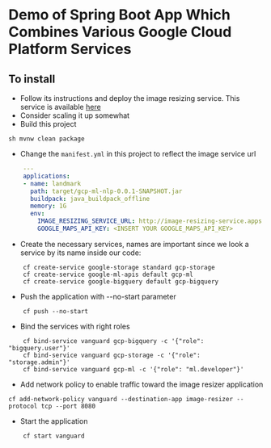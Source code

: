 # Demo of Spring Boot App Which Combines Various Google Cloud Platform Services


## To install
* Follow its instructions and deploy the image resizing service. This service is available [here](https://github.com/cf-platform-eng/image-resizing-service)
* Consider scaling it up somewhat
* Build this project
```
sh mvnw clean package
```
* Change the `manifest.yml` in this project to reflect the image service url
```yaml
    ---
    applications:
    - name: landmark
      path: target/gcp-ml-nlp-0.0.1-SNAPSHOT.jar
      buildpack: java_buildpack_offline
      memory: 1G
      env:
        IMAGE_RESIZING_SERVICE_URL: http://image-resizing-service.apps.yourdomain.com
        GOOGLE_MAPS_API_KEY: <INSERT YOUR GOOGLE_MAPS_API_KEY>
```
* Create the necessary services, names are important since we look a service by its name inside our code:
```
    cf create-service google-storage standard gcp-storage
    cf create-service google-ml-apis default gcp-ml
    cf create-service google-bigquery default gcp-bigquery
```
* Push the application with --no-start parameter
```
    cf push --no-start
```
* Bind the services with right roles
```
    cf bind-service vanguard gcp-bigquery -c '{"role": "bigquery.user"}'
    cf bind-service vanguard gcp-storage -c '{"role": "storage.admin"}'
    cf bind-service vanguard gcp-ml -c '{"role": "ml.developer"}'
```
* Add network policy to enable traffic toward the image resizer application
```
cf add-network-policy vanguard --destination-app image-resizer --protocol tcp --port 8080
```
* Start the application
```
    cf start vanguard
```
